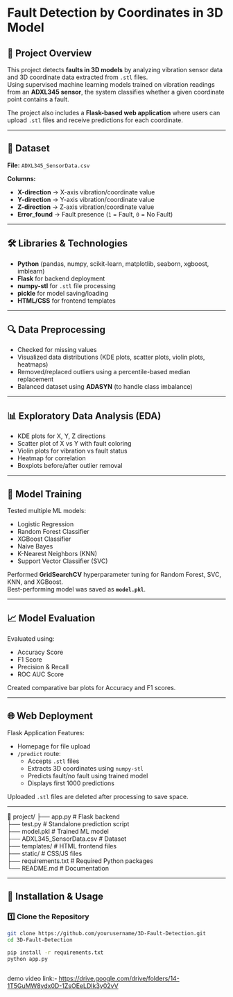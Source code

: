 # Fault Detection by Coordinates in 3D Model

## 📌 Project Overview
This project detects **faults in 3D models** by analyzing vibration sensor data and 3D coordinate data extracted from `.stl` files.  
Using supervised machine learning models trained on vibration readings from an **ADXL345 sensor**, the system classifies whether a given coordinate point contains a fault.

The project also includes a **Flask-based web application** where users can upload `.stl` files and receive predictions for each coordinate.

---

## 📂 Dataset
**File:** `ADXL345_SensorData.csv`  

**Columns:**
- **X-direction** → X-axis vibration/coordinate value  
- **Y-direction** → Y-axis vibration/coordinate value  
- **Z-direction** → Z-axis vibration/coordinate value  
- **Error_found** → Fault presence (`1` = Fault, `0` = No Fault)  

---

## 🛠 Libraries & Technologies
- **Python** (pandas, numpy, scikit-learn, matplotlib, seaborn, xgboost, imblearn)
- **Flask** for backend deployment
- **numpy-stl** for `.stl` file processing
- **pickle** for model saving/loading
- **HTML/CSS** for frontend templates

---

## 🔍 Data Preprocessing
- Checked for missing values
- Visualized data distributions (KDE plots, scatter plots, violin plots, heatmaps)
- Removed/replaced outliers using a percentile-based median replacement
- Balanced dataset using **ADASYN** (to handle class imbalance)

---

## 📊 Exploratory Data Analysis (EDA)
- KDE plots for X, Y, Z directions
- Scatter plot of X vs Y with fault coloring
- Violin plots for vibration vs fault status
- Heatmap for correlation
- Boxplots before/after outlier removal

---

## 🤖 Model Training
Tested multiple ML models:
- Logistic Regression
- Random Forest Classifier
- XGBoost Classifier
- Naive Bayes
- K-Nearest Neighbors (KNN)
- Support Vector Classifier (SVC)

Performed **GridSearchCV** hyperparameter tuning for Random Forest, SVC, KNN, and XGBoost.  
Best-performing model was saved as **`model.pkl`**.

---

## 📈 Model Evaluation
Evaluated using:
- Accuracy Score
- F1 Score
- Precision & Recall
- ROC AUC Score

Created comparative bar plots for Accuracy and F1 scores.

---

## 🌐 Web Deployment
Flask Application Features:
- Homepage for file upload
- `/predict` route:
  - Accepts `.stl` files
  - Extracts 3D coordinates using `numpy-stl`
  - Predicts fault/no fault using trained model
  - Displays first 1000 predictions

Uploaded `.stl` files are deleted after processing to save space.

---

📁 project/
├── app.py # Flask backend                                                                                                   
├── test.py # Standalone prediction script                                                                                   
├── model.pkl # Trained ML model                                                                                             
├── ADXL345_SensorData.csv # Dataset                                                                                         
├── templates/ # HTML frontend files                                                                                         
├── static/ # CSS/JS files                                                                                                   
├── requirements.txt # Required Python packages                                                                              
└── README.md # Documentation                                                                                                                                                                                                                                                  

---

## 🚀 Installation & Usage
### 1️⃣ Clone the Repository
```bash
git clone https://github.com/yourusername/3D-Fault-Detection.git
cd 3D-Fault-Detection

pip install -r requirements.txt
python app.py



```


demo video link:-  https://drive.google.com/drive/folders/14-1T5GuMW8ydx0D-1ZsOEeLDIk3y02vV

